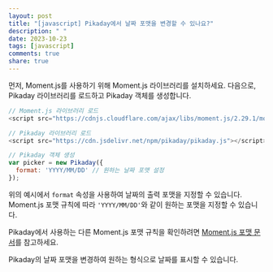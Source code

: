 ```yaml
---
layout: post
title: "[javascript] Pikaday에서 날짜 포맷을 변경할 수 있나요?"
description: " "
date: 2023-10-23
tags: [javascript]
comments: true
share: true
---
```


먼저, Moment.js를 사용하기 위해 Moment.js 라이브러리를 설치하세요. 다음으로, Pikaday 라이브러리를 로드하고 Pikaday 객체를 생성합니다.

```javascript
// Moment.js 라이브러리 로드
<script src="https://cdnjs.cloudflare.com/ajax/libs/moment.js/2.29.1/moment.min.js"></script>

// Pikaday 라이브러리 로드
<script src="https://cdn.jsdelivr.net/npm/pikaday/pikaday.js"></script>

// Pikaday 객체 생성
var picker = new Pikaday({
  format: 'YYYY/MM/DD' // 원하는 날짜 포맷 설정
});
```

위의 예시에서 `format` 속성을 사용하여 날짜의 출력 포맷을 지정할 수 있습니다. Moment.js 포맷 규칙에 따라 `'YYYY/MM/DD'`와 같이 원하는 포맷을 지정할 수 있습니다.

Pikaday에서 사용하는 다른 Moment.js 포맷 규칙을 확인하려면 [Moment.js 포맷 문서](https://momentjs.com/docs/#/displaying/format/)를 참고하세요.

Pikaday의 날짜 포맷을 변경하여 원하는 형식으로 날짜를 표시할 수 있습니다.